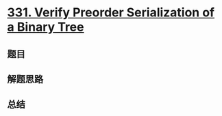 # [331. Verify Preorder Serialization of a Binary Tree](https://leetcode.com/problems/verify-preorder-serialization-of-a-binary-tree/)

## 题目


## 解题思路


## 总结



